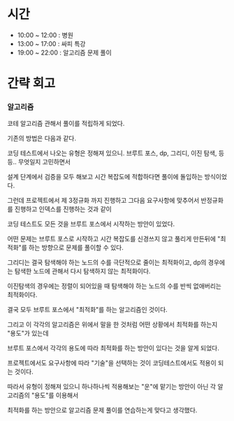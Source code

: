 # 시간

- 10:00 ~ 12:00 : 병원
- 13:00 ~ 17:00 : 싸피 특강
- 19:00 ~ 22:00 : 알고리즘 문제 풀이

# 간략 회고

### 알고리즘

코테 알고리즘 관해서 풀이를 적립하게 되었다.

기존의 방법은 다음과 같다.

코딩 테스트에서 나오는 유형은 정해져 있으니. 브루트 포스, dp, 그리디, 이진 탐색, 등등.. 무엇일지 고민하면서

설계 단계에서 검증을 모두 해보고 시간 복잡도에 적합하다면 풀이에 돌입하는 방식이었다.

그런데 프로젝트에서 제 3정규화 까지 진행하고 그다음 요구사항에 맞추어서 반정규화를 진행하고 인덱스를 진행하는 것과 같이

코딩 테스트도 모든 것을 브루트 포스에서 시작하는 방안이 있었다.

어떤 문제는 브루트 포스로 시작하고 시간 복잡도를 신경쓰지 않고 풀리게 만든뒤에 "최적화"를 하는 방향으로 문제를 풀이할 수 있다.

그리디는 결국 탐색해야 하는 노드의 수를 극단적으로 줄이는 최적화이고, dp의 경우에는 탐색한 노드에 관해서 다시 탐색하지 않는 최적화이다.

이진탐색의 경우에는 정렬이 되어있을 때 탐색해야 하는 노드의 수를 반씩 없애버리는 최적화이다.

결국 모두 브루트 포스에서 "최적화"를 하는 알고리즘인 것이다.

그리고 이 각각의 알고리즘은 위에서 말을 한 것처럼 어떤 상황에서 최적화를 하는지 "용도"가 있는데

브루트 포스에서 각각의 용도에 따라 최적화를 하는 방안이 있다는 것을 알게 되었다.

프로젝트에서도 요구사항에 따라 "기술"을 선택하는 것이 코딩테스트에서도 적용이 되는 것이다.

따라서 유형이 정해져 있으니 하나하나씩 적용해보는 "운"에 맡기는 방안이 아닌 각 알고리즘의 "용도"를 이용해서

최적화를 하는 방안으로 알고리즘 문제 풀이를 연습하는게 맞다고 생각했다.